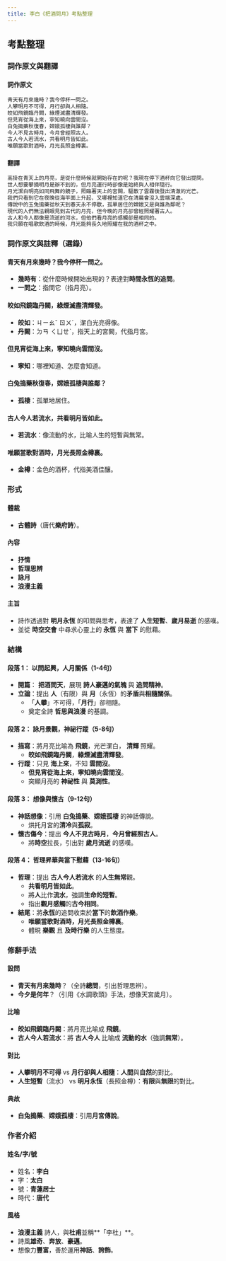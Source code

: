 ```yaml
---
title: 李白《把酒問月》考點整理
---
```

## 考點整理
### 詞作原文與翻譯
#### 詞作原文
```txt
青天有月來幾時？我今停杯一問之。
人攀明月不可得，月行卻與人相隨。
皎如飛鏡臨丹闕，綠煙滅盡清輝發。
但見宵從海上來，寧知曉向雲間沒。
白兔搗藥秋復春，嫦娥孤棲與誰鄰？
今人不見古時月，今月曾經照古人。
古人今人若流水，共看明月皆如此。
唯願當歌對酒時，月光長照金樽裏。
```
#### 翻譯
```txt
高掛在青天上的月亮，是從什麼時候就開始存在的呢？我現在停下酒杯向它發出提問。
世人想要攀摘明月是辦不到的，但月亮運行時卻像是始終與人相伴隨行。
月光潔白明亮如同飛舞的鏡子，照臨著天上的宮闕，驅散了雲霧後發出清澈的光芒。
我們只看到它在夜晚從海平面上升起，又哪裡知道它在清晨會沒入雲端深處。
傳說中的玉兔搗藥從秋天到春天永不停歇，孤單居住的嫦娥又是與誰為鄰呢？
現代的人們無法親眼見到古代的月亮，但今晚的月亮卻曾經照耀著古人。
古人和今人都像是流逝的河水，但他們看月亮的感觸卻是相同的。
我只願在唱歌飲酒的時候，月光能夠長久地照耀在我的酒杯之中。
```
### 詞作原文與註釋（選錄）
#### 青天有月來幾時？我今停杯一問之。
- **幾時有**：從什麼時候開始出現的？表達對**時間永恆的追問**。
- **一問之**：指問它（指月亮）。
#### 皎如飛鏡臨丹闕，綠煙滅盡清輝發。
- **皎如**：ㄐㄧㄠˇ ㄖㄨˊ，潔白光亮得像。
- **丹闕**：ㄉㄢ ㄑㄩㄝˋ，指天上的宮闕，代指月宮。
#### 但見宵從海上來，寧知曉向雲間沒。
- **寧知**：哪裡知道、怎麼會知道。
#### 白兔搗藥秋復春，嫦娥孤棲與誰鄰？
- **孤棲**：孤單地居住。
#### 古人今人若流水，共看明月皆如此。
- **若流水**：像流動的水，比喻人生的短暫與無常。
#### 唯願當歌對酒時，月光長照金樽裏。
- **金樽**：金色的酒杯，代指美酒佳釀。
### 形式
#### 體裁
- **古體詩**（唐代**樂府詩**）。
#### 內容
- **抒情**
- **哲理思辨**
- **詠月**
- **浪漫主義**
#### 主旨
- 詩作透過對 **明月永恆** 的叩問與思考，表達了 **人生短暫**、**歲月易逝** 的感嘆。
- 並從 **時空交會** 中尋求心靈上的 **永恆** 與 **當下** 的慰藉。
### 結構
#### 段落 1： 以問起興，人月關係（1-4句）
- **開篇**： **把酒問天**，展現 **詩人豪邁的氣魄** 與 **追問精神**。
- **立論**：提出 **人**（有限）與 **月**（永恆）的**矛盾**與**相隨關係**。
    - 「**人攀**」不可得，「**月行**」卻相隨。
    - 奠定全詩 **哲思與浪漫** 的基調。
#### 段落 2： 詠月景觀，神祕行蹤（5-8句）
- **描寫**：將月亮比喻為 **飛鏡**，光芒潔白， **清輝** 照耀。
    - **皎如飛鏡臨丹闕**，**綠煙滅盡清輝發**。
- **行蹤**：只見 **海上來**，不知 **雲間沒**。
    - **但見宵從海上來，寧知曉向雲間沒**。
    - 突顯月亮的 **神祕性** 與 **莫測性**。
#### 段落 3： 想像與懷古（9-12句）
- **神話想像**：引用 **白兔搗藥**、**嫦娥孤棲** 的神話傳說。
    - 烘托月宮的**清冷**與**孤寂**。
- **懷古傷今**：提出 **今人不見古時月**，**今月曾經照古人**。
    - 將**時空**拉長，引出對 **歲月流逝** 的感嘆。
#### 段落 4： 哲理昇華與當下慰藉（13-16句）
- **哲理**：提出 **古人今人若流水** 的**人生無常**觀。
    - **共看明月皆如此**。
    - 將**人**比作**流水**，強調**生命的短暫**。
    - 指出**觀月感觸**的**古今相同**。
- **結尾**：將**永恆**的追問收束於**當下**的**飲酒作樂**。
    - **唯願當歌對酒時，月光長照金樽裏**。
    - 體現 **樂觀** 且 **及時行樂** 的人生態度。
### 修辭手法
#### 設問
- **青天有月來幾時**？（全詩**總問**，引出哲理思辨）。
- **今夕是何年**？（引用《水調歌頭》手法，想像天宮歲月）。
#### 比喻
- **皎如飛鏡臨丹闕**：將月亮比喻成 **飛鏡**。
- **古人今人若流水**：將 **古人今人** 比喻成 **流動的水**（強調**無常**）。
#### 對比
- **人攀明月不可得** vs **月行卻與人相隨**：**人間**與**自然**的對比。
- **人生短暫**（流水） vs **明月永恆**（長照金樽）：**有限**與**無限**的對比。
#### 典故
- **白兔搗藥**、**嫦娥孤棲**：引用**月宮傳說**。
### 作者介紹
#### 姓名/字/號
- 姓名：**李白**
- 字：**太白**
- 號：**青蓮居士**
- 時代：**唐代**
#### 風格
- **浪漫主義** 詩人，與**杜甫**並稱**「李杜」**。
- 詩風**雄奇**、**奔放**、**豪邁**。
- 想像力**豐富**，善於運用**神話**、**誇飾**。